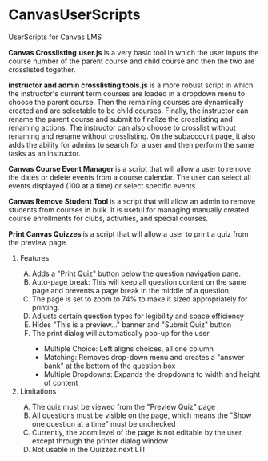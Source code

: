 # CanvasUserScripts
UserScripts for Canvas LMS

<b>Canvas Crosslisting.user.js</b> is a very basic tool in which the user inputs the course number of the parent course and child course and then the two are crosslisted together.

<b>instructor and admin crosslisting tools.js</b> is a more robust script in which the instructor's current term courses are loaded in a dropdown menu to choose the parent course. Then the remaining courses are dynamically created and are selectable to be child courses. Finally, the instructor can rename the parent course and submit to finalize the crosslisting and renaming actions. The instructor can also choose to crosslist without renaming and rename without crosslisting. On the subaccount page, it also adds the ability for admins to search for a user and then perform the same tasks as an instructor.

<b> Canvas Course Event Manager </b> is a script that will allow a user to remove the dates or delete events from a course calendar. The user can select all events displayed (100 at a time) or select specific events.

<b> Canvas Remove Student Tool </b> is a script that will allow an admin to remove students from courses in bulk. It is useful for managing manually created course enrollments for clubs, activities, and special courses.

<b> Print Canvas Quizzes </b> is a script that will allow a user to print a quiz from the preview page. 
<ol>
  <li>Features</li>
  <ol type="A">
    <li>Adds a "Print Quiz" button below the question navigation pane.</li>
    <li>Auto-page break: This will keep all question content on the same page and prevents a page break in the middle of a question.</li>
    <li>The page is set to zoom to 74% to make it sized appropriately for printing.</li>
    <li>Adjusts certain question types for legibility and space efficiency</li>
    <li>Hides "This is a preview..." banner and "Submit Quiz" button</li>
    <li>The print dialog will automatically pop-up for the user</li>
    <ul>
      <li>Multiple Choice: Left aligns choices, all one column</li>
      <li>Matching: Removes drop-down menu and creates a "answer bank" at the bottom of the question box</li>
      <li>Multiple Dropdowns: Expands the dropdowns to width and height of content</li>
    </ul>
  </ol>
  <li>Limitations</li>
  <ol type="A">
    <li>The quiz must be viewed from the "Preview Quiz" page</li>
    <li>All questions must be visible on the page, which means the "Show one question at a time" must be unchecked</li>
    <li>Currently, the zoom level of the page is not editable by the user, except through the printer dialog window</li>
    <li>Not usable in the Quizzez.next LTI</li>
  </ol>
  </ol>
